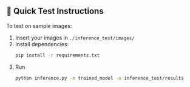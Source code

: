 ## 🚀 Quick Test Instructions

To test on sample images:

1. Insert your images in `./inference_test/images/`
2. Install dependencies:
   ```bash
   pip install -r requirements.txt
3. Run
   ```bash
   python inference.py -m trained_model -o inference_test/results
